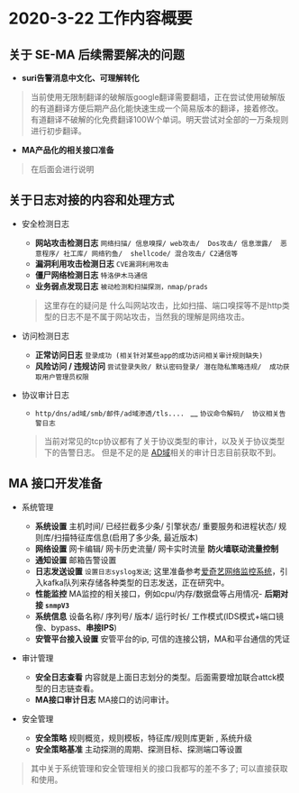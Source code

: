 #  2020-3-22 工作内容概要

##  关于 SE-MA 后续需要解决的问题 
-  **suri告警消息中文化、可理解转化**
>  当前使用无限制翻译的破解版google翻译需要翻墙，正在尝试使用破解版的有道翻译方便后期产品化能快速生成一个简易版本的翻译，接着修改。
> 有道翻译不破解的化免费翻译100W个单词。明天尝试对全部的一万条规则进行初步翻译。
- **MA产品化的相关接口准备**
> 在后面会进行说明

##  关于日志对接的内容和处理方式 

- 安全检测日志 
    -  **网站攻击检测日志**  `网络扫描/ 信息嗅探/ web攻击/  Dos攻击/ 信息泄露/  恶意程序/ 社工库/ 网络钓鱼/  shellcode/ 混合攻击/ C2通信等`
    -  **漏洞利用攻击检测日志**  `CVE漏洞利用攻击`
    - **僵尸网络检测日志**  `特洛伊木马通信`
    - __业务弱点发现日志__     `被动检测和扫描探测，nmap/prads` 
     > 这里存在的疑问是 什么叫网站攻击，比如扫描、端口嗅探等不是http类型的日志不是不属于网站攻击，当然我的理解是网络攻击。
     
- 访问检测日志 
    - **正常访问日志**     `登录成功 (相关针对某些app的成功访问相关审计规则缺失)`
    - **风险访问 / 违规访问**   `尝试登录失败/ 默认密码登录/ 潜在隐私策略违规/  成功获取用户管理员权限`

- 协议审计日志 
    -  `http/dns/ad域/smb/邮件/ad域渗透/tls.... `  __  `协议命令解码/  协议相关告警日志`
    > 当前对常见的tcp协议都有了关于协议类型的审计，以及关于协议类型下的告警日志。
    > 但是不足的是 [AD域](https://blog.51cto.com/14206911/2429484)相关的审计日志目前获取不到。

## MA 接口开发准备
- 系统管理 
    - **系统设置**      主机时间/ 已经拦截多少条/  引擎状态/ 重要服务和进程状态/ 规则库/扫描特征库信息(启用了多少条, 最近版本)
    - **网络设置**      网卡编辑/  网卡历史流量/ 网卡实时流量  __防火墙联动流量控制__
    -  **通知设置**     邮箱告警设置
    -  **日志发送设置**    `设置日志syslog发送`; 这里准备参考[爱奇艺网络监控系统](https://github.com/iqiyi/qnsm)，引入kafka队列来存储各种类型的日志发送，正在研究中。
    -  **性能监控**    MA监控的相关接口，例如cpu/内存/数据盘等占用情况- __后期对接 `snmpV3`__
    -  **系统信息**  设备名称/ 序列号/ 版本/ 运行时长/ 工作模式(IDS模式+端口镜像、bypass、__串接IPS__)
    -  **安管平台接入设置**   安管平台的ip,  可信的连接公钥，MA和平台通信的凭证

- 审计管理 
    -  __安全日志查看__  内容就是上面日志划分的类型。后面需要增加联合attck模型的日志链查看。
    -  __MA接口审计日志__  MA接口的访问审计。

- 安全管理
    -  **安全策略** 规则概览，规则模板，特征库/规则库更新 , 系统升级  
    - **安全策略基准** 主动探测的周期、探测目标、探测端口等设置

>  其中关于系统管理和安全管理相关的接口我都写的差不多了; 可以直接获取和使用。